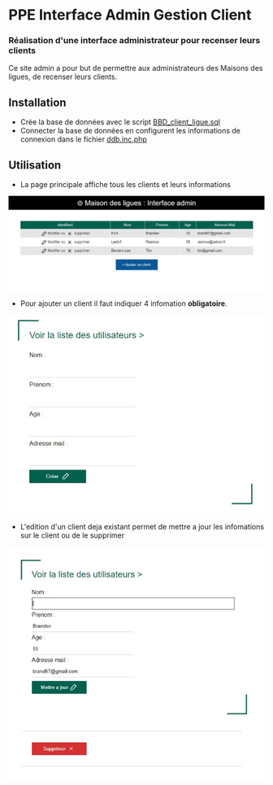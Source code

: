 # PPE Interface Admin Gestion Client

### Réalisation d'une interface administrateur pour recenser leurs clients

Ce site admin a pour but de permettre aux administrateurs des 
Maisons des ligues, de recenser leurs clients.

## Installation

* Crée la base de données avec le script [BBD_client_ligue.sql](https://github.com/alexmi94/ppe_interface_admin_gestion_client/blob/main/BBD_client_ligue.sql)
* Connecter la base de données en configurent les informations de connexion dans le fichier [ddb.inc.php](https://github.com/alexmi94/ppe_interface_admin_gestion_client/blob/main/src/ddb.inc.php) 

## Utilisation

* La page principale affiche tous les clients et leurs informations

![Page principale](https://raw.githubusercontent.com/alexmi94/ppe_interface_admin_gestion_client/main/doc/page_principale.jpg)

* Pour ajouter un client il faut indiquer 4 infomation **obligatoire**.  

![Ajouter un client](https://raw.githubusercontent.com/alexmi94/ppe_interface_admin_gestion_client/main/doc/ajouter_client.jpg)

* L'edition d'un client deja existant permet de mettre a jour les infomations sur le client ou de le supprimer

![Modifier un client](https://raw.githubusercontent.com/alexmi94/ppe_interface_admin_gestion_client/main/doc/modifier_client.jpg)

